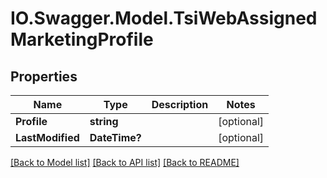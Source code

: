 # IO.Swagger.Model.TsiWebAssignedMarketingProfile
## Properties

Name | Type | Description | Notes
------------ | ------------- | ------------- | -------------
**Profile** | **string** |  | [optional] 
**LastModified** | **DateTime?** |  | [optional] 

[[Back to Model list]](../README.md#documentation-for-models) [[Back to API list]](../README.md#documentation-for-api-endpoints) [[Back to README]](../README.md)

